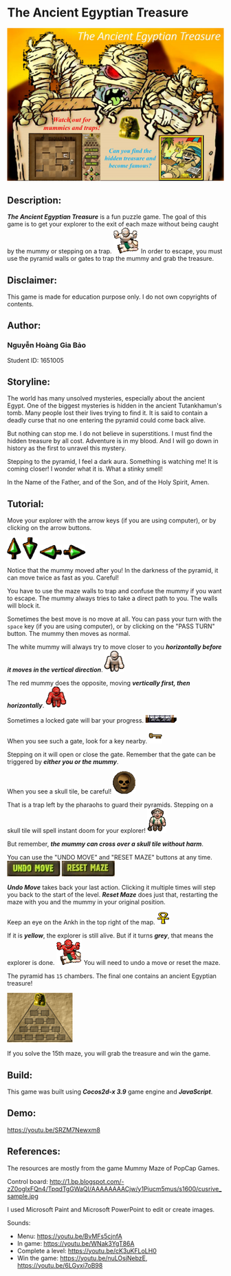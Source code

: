 # The Ancient Egyptian Treasure
<img src="https://github.com/giabao4498/The-Ancient-Egyptian-Treasure/blob/master/Marketing/Poster.jpg">

## Description:
***The Ancient Egyptian Treasure*** is a fun puzzle game. The goal of this game is to get your explorer to the exit of each maze without being caught by the mummy or stepping on a trap.
<img src="https://github.com/giabao4498/The-Ancient-Egyptian-Treasure/blob/master/Project/res/image/whiteMummyWin.png">
In order to escape, you must use the pyramid walls or gates to trap the mummy and grab the treasure.

## Disclaimer:
This game is made for education purpose only. I do not own copyrights of contents.

## Author:
### Nguyễn Hoàng Gia Bảo
Student ID: 1651005

## Storyline:
The world has many unsolved mysteries, especially about the ancient Egypt. One of the biggest mysteries is hidden in the ancient Tutankhamun's tomb. Many people lost their lives trying to find it. It is said to contain a deadly curse that no one entering the pyramid could come back alive.

But nothing can stop me. I do not believe in superstitions. I must find the hidden treasure by all cost. Adventure is in my blood. And I will go down in history as the first to unravel this mystery.

Stepping to the pyramid, I feel a dark aura. Something is watching me! It is coming closer! I wonder what it is. What a stinky smell!

In the Name of the Father, and of the Son, and of the Holy Spirit, Amen.

## Tutorial:
Move your explorer with the arrow keys (if you are using computer), or by clicking on the arrow buttons.

<img src="https://github.com/giabao4498/The-Ancient-Egyptian-Treasure/blob/master/Project/res/image/arrow_up.png"> <img src="https://github.com/giabao4498/The-Ancient-Egyptian-Treasure/blob/master/Project/res/image/arrow_down.png"> <img src="https://github.com/giabao4498/The-Ancient-Egyptian-Treasure/blob/master/Project/res/image/arrow_left.png"> <img src="https://github.com/giabao4498/The-Ancient-Egyptian-Treasure/blob/master/Project/res/image/arrow_right.png">

Notice that the mummy moved after you! In the darkness of the pyramid, it can move twice as fast as you. Careful!

You have to use the maze walls to trap and confuse the mummy if you want to escape. The mummy always tries to take a direct path to you. The walls will block it.

Sometimes the best move is no move at all. You can pass your turn with the `space` key (if you are using computer), or by clicking on the "PASS TURN" button. The mummy then moves as normal.

The white mummy will always try to move closer to you ***horizontally before it moves in the vertical direction***.
<img src="https://github.com/giabao4498/The-Ancient-Egyptian-Treasure/blob/master/Project/res/image/whiteMummy_down_0.png">

The red mummy does the opposite, moving ***vertically first, then horizontally***.
<img src="https://github.com/giabao4498/The-Ancient-Egyptian-Treasure/blob/master/Project/res/image/redMummy_down_0.png">

Sometimes a locked gate will bar your progress.
<img src="https://github.com/giabao4498/The-Ancient-Egyptian-Treasure/blob/master/Project/res/image/gate_0.png">

When you see such a gate, look for a key nearby.
<img src="https://github.com/giabao4498/The-Ancient-Egyptian-Treasure/blob/master/Project/res/image/key_0.png">

Stepping on it will open or close the gate. Remember that the gate can be triggered by ***either you or the mummy***.

When you see a skull tile, be careful!
<img src="https://github.com/giabao4498/The-Ancient-Egyptian-Treasure/blob/master/Project/res/image/trap.png">

That is a trap left by the pharaohs to guard their pyramids. Stepping on a skull tile will spell instant doom for your explorer!
<img src="https://github.com/giabao4498/The-Ancient-Egyptian-Treasure/blob/master/Project/res/image/freakOut_15.png">

But remember, ***the mummy can cross over a skull tile without harm***.

You can use the "UNDO MOVE" and "RESET MAZE" buttons at any time.
<img src="https://github.com/giabao4498/The-Ancient-Egyptian-Treasure/blob/master/Project/res/image/undoMove.jpg"> <img src="https://github.com/giabao4498/The-Ancient-Egyptian-Treasure/blob/master/Project/res/image/resetMaze.jpg">

***Undo Move*** takes back your last action. Clicking it multiple times will step you back to the start of the level. ***Reset Maze*** does just that, restarting the maze with you and the mummy in your original position.

Keep an eye on the Ankh in the top right of the map.
<img src="https://github.com/giabao4498/The-Ancient-Egyptian-Treasure/blob/master/Project/res/image/ankh.png">

If it is ***yellow***, the explorer is still alive. But if it turns ***grey***, that means the explorer is done.
<img src="https://github.com/giabao4498/The-Ancient-Egyptian-Treasure/blob/master/Project/res/image/redMummyWin.png">
You will need to undo a move or reset the maze.

The pyramid has `15` chambers. The final one contains an ancient Egyptian treasure!

<img src="https://github.com/giabao4498/The-Ancient-Egyptian-Treasure/blob/master/Project/res/image/map.png">

If you solve the 15th maze, you will grab the treasure and win the game.

## Build:
This game was built using ***Cocos2d-x 3.9*** game engine and ***JavaScript***.

## Demo:
https://youtu.be/SRZM7Newxm8

## References:
The resources are mostly from the game Mummy Maze of PopCap Games.

Control board: http://1.bp.blogspot.com/-zZ0oglxFQn4/TpqdTgGWaQI/AAAAAAAACjw/y1Piucm5mus/s1600/cusrive_sample.jpg

I used Microsoft Paint and Microsoft PowerPoint to edit or create images.

Sounds:
- Menu: https://youtu.be/BvMFs5cjnfA
- In game: https://youtu.be/WNak3YgT86A
- Complete a level: https://youtu.be/cK3uKFLoLH0
- Win the game: https://youtu.be/nuLOsjNebzE, https://youtu.be/6LGyxi7oB98
